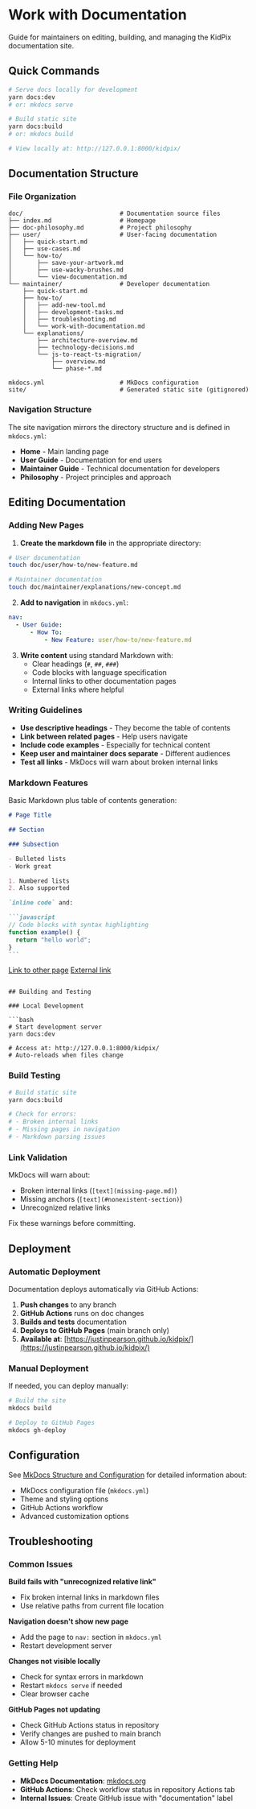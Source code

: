 # Work with Documentation

Guide for maintainers on editing, building, and managing the KidPix documentation site.

## Quick Commands

```bash
# Serve docs locally for development
yarn docs:dev
# or: mkdocs serve

# Build static site
yarn docs:build
# or: mkdocs build

# View locally at: http://127.0.0.1:8000/kidpix/
```

## Documentation Structure

### File Organization

```
doc/                           # Documentation source files
├── index.md                   # Homepage
├── doc-philosophy.md          # Project philosophy
├── user/                      # User-facing documentation
│   ├── quick-start.md
│   ├── use-cases.md
│   └── how-to/
│       ├── save-your-artwork.md
│       ├── use-wacky-brushes.md
│       └── view-documentation.md
└── maintainer/                # Developer documentation
    ├── quick-start.md
    ├── how-to/
    │   ├── add-new-tool.md
    │   ├── development-tasks.md
    │   ├── troubleshooting.md
    │   └── work-with-documentation.md
    └── explanations/
        ├── architecture-overview.md
        ├── technology-decisions.md
        └── js-to-react-ts-migration/
            ├── overview.md
            └── phase-*.md

mkdocs.yml                     # MkDocs configuration
site/                          # Generated static site (gitignored)
```

### Navigation Structure

The site navigation mirrors the directory structure and is defined in `mkdocs.yml`:

- **Home** - Main landing page
- **User Guide** - Documentation for end users
- **Maintainer Guide** - Technical documentation for developers
- **Philosophy** - Project principles and approach

## Editing Documentation

### Adding New Pages

1. **Create the markdown file** in the appropriate directory:

```bash
# User documentation
touch doc/user/how-to/new-feature.md

# Maintainer documentation
touch doc/maintainer/explanations/new-concept.md
```

2. **Add to navigation** in `mkdocs.yml`:

```yaml
nav:
  - User Guide:
      - How To:
          - New Feature: user/how-to/new-feature.md
```

3. **Write content** using standard Markdown with:
   - Clear headings (`#`, `##`, `###`)
   - Code blocks with language specification
   - Internal links to other documentation pages
   - External links where helpful

### Writing Guidelines

- **Use descriptive headings** - They become the table of contents
- **Link between related pages** - Help users navigate
- **Include code examples** - Especially for technical content
- **Keep user and maintainer docs separate** - Different audiences
- **Test all links** - MkDocs will warn about broken internal links

### Markdown Features

Basic Markdown plus table of contents generation:

````markdown
# Page Title

## Section

### Subsection

- Bulleted lists
- Work great

1. Numbered lists
2. Also supported

`inline code` and:

```javascript
// Code blocks with syntax highlighting
function example() {
  return "hello world";
}
```
````

[Link to other page](../quick-start.md)
[External link](https://example.com)

````

## Building and Testing

### Local Development

```bash
# Start development server
yarn docs:dev

# Access at: http://127.0.0.1:8000/kidpix/
# Auto-reloads when files change
````

### Build Testing

```bash
# Build static site
yarn docs:build

# Check for errors:
# - Broken internal links
# - Missing pages in navigation
# - Markdown parsing issues
```

### Link Validation

MkDocs will warn about:

- Broken internal links (`[text](missing-page.md)`)
- Missing anchors (`[text](#nonexistent-section)`)
- Unrecognized relative links

Fix these warnings before committing.

## Deployment

### Automatic Deployment

Documentation deploys automatically via GitHub Actions:

1. **Push changes** to any branch
2. **GitHub Actions** runs on doc changes
3. **Builds and tests** documentation
4. **Deploys to GitHub Pages** (main branch only)
5. **Available at**: [https://justinpearson.github.io/kidpix/](https://justinpearson.github.io/kidpix/)

### Manual Deployment

If needed, you can deploy manually:

```bash
# Build the site
mkdocs build

# Deploy to GitHub Pages
mkdocs gh-deploy
```

## Configuration

See [MkDocs Structure and Configuration](../explanations/mkdocs-setup.md) for detailed information about:

- MkDocs configuration file (`mkdocs.yml`)
- Theme and styling options
- GitHub Actions workflow
- Advanced customization options

## Troubleshooting

### Common Issues

**Build fails with "unrecognized relative link"**

- Fix broken internal links in markdown files
- Use relative paths from current file location

**Navigation doesn't show new page**

- Add the page to `nav:` section in `mkdocs.yml`
- Restart development server

**Changes not visible locally**

- Check for syntax errors in markdown
- Restart `mkdocs serve` if needed
- Clear browser cache

**GitHub Pages not updating**

- Check GitHub Actions status in repository
- Verify changes are pushed to main branch
- Allow 5-10 minutes for deployment

### Getting Help

- **MkDocs Documentation**: [mkdocs.org](https://www.mkdocs.org/)
- **GitHub Actions**: Check workflow status in repository Actions tab
- **Internal Issues**: Create GitHub issue with "documentation" label
